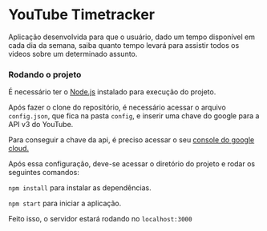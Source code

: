 # YouTube Timetracker
Aplicação desenvolvida para que o usuário, dado um tempo disponível em cada dia da semana, saiba quanto tempo levará para assistir todos os videos sobre um determinado assunto.


### Rodando o projeto
É necessário ter o [Node.js](https://nodejs.org/en/download/) instalado para execução do projeto.

Após fazer o clone do repositório, é necessário acessar o arquivo `config.json`, que fica na pasta `config`, e inserir uma chave do google para a API v3 do YouTube.

Para conseguir a chave da api, é preciso acessar o seu [console do google cloud.](https://console.cloud.google.com/apis/credentials)

Após essa configuração, deve-se acessar o diretório do projeto e rodar os seguintes comandos:

`npm install` para instalar as dependências.

`npm start` para iniciar a aplicação.

Feito isso, o servidor estará rodando no `localhost:3000`
